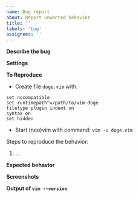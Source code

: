 ```yaml
---
name: Bug report
about: Report unwanted behavior
title: ''
labels: 'bug'
assignees: ''
---
```


**Describe the bug**

<!--
A clear and concise description of what the bug is. Provide the scenarios if
you're reporting an issue for a certain expression that doesn't (properly)
generate documentation.
-->

**Settings**

<!--
If applicable, describe your custom DoGe settings like so:

```vim
let g:doge_mapping = '<Leader>f'
```
-->

**To Reproduce**

<!--
If you can't reproduce the bug with a minimum vimrc then we might close your issue immediately.
-->

- Create file `doge.vim` with:

```vim
set nocompatible
set runtimepath^=/path/to/vim-doge
filetype plugin indent on
syntax on
set hidden
```

- Start (neo)vim with command: `vim -u doge.vim`

Steps to reproduce the behavior:

1. ...

**Expected behavior**

<!--
A clear and concise description of what you expected to happen.
-->

**Screenshots**

<!--
If applicable, add screenshots to help explain your problem.
-->

**Output of `vim --version`**

<!--
Run `vim --version` on the command-line and paste the output here.
-->
